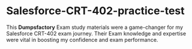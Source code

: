 # Salesforce-CRT-402-practice-test
This **Dumpsfactory** Exam study materials were a game-changer for my Salesforce CRT-402 exam journey. Their Exam knowledge and expertise were vital in boosting my confidence and exam performance.
